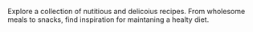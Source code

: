 Explore a collection of nutitious and delicoius recipes. From wholesome meals to snacks, find inspiration for maintaning a healty diet.
